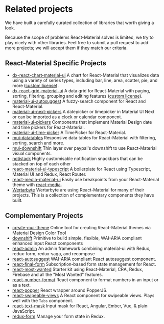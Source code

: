 # Related projects

<p class="description">We have built a carefully curated collection of libraries that worth giving a look.</p>

Because the scope of problems React-Material solves is limited, we try to play nicely with
other libraries.
Feel free to submit a pull request to add more projects; we will accept them if they match our criteria.

## React-Material Specific Projects

- [dx-react-chart-material-ui](https://devexpress.github.io/devextreme-reactive/react/chart/) A chart for React-Material that visualizes data using a variety of series types, including bar, line, area, scatter, pie, and more ([custom license](https://js.devexpress.com/licensing/)).
- [dx-react-grid-material-ui](https://devexpress.github.io/devextreme-reactive/react/grid/) A data grid for React-Material with paging, sorting, filtering, grouping and editing features ([custom license](https://js.devexpress.com/licensing/)).
- [material-ui-autosuggest](https://github.com/plan-three/material-ui-autosuggest) A fuzzy-search component for React and React-Material.
- [material-ui-next-pickers](https://github.com/chingyawhao/material-ui-next-pickers) A datepicker or timepicker in Material UI Next or can be imported as a clock or calendar component.
- [material-ui-pickers](https://github.com/dmtrKovalenko/material-ui-pickers) Components that implement Material Design date and time pickers for React-Material.
- [material-ui-time-picker](https://github.com/TeamWertarbyte/material-ui-time-picker) A TimePicker for React-Material.
- [mui-datatables](https://github.com/gregnb/mui-datatables) Responsive data tables for React-Material with filtering, sorting, search and more.
- [mui-downshift](https://github.com/techniq/mui-downshift) Thin layer over paypal's downshift to use React-Material visual components.
- [notistack](https://github.com/iamhosseindhv/notistack) Highly customisable notification snackbars that can be stacked on top of each other
- [react-material-ui-typescript](https://github.com/goemen/react-material-ui-typescript) A boilerplate for React using Typescript, Material UI and Redux, React Router.
- [react-media-material-ui](https://github.com/jcoreio/react-media-material-ui) Easily use breakpoints from your React-Material theme with [react-media](https://github.com/ReactTraining/react-media).
- [Wertarbyte](https://mui.wertarbyte.com/) Wertarbyte are using React-Material for many of their projects. This is a collection of complementary components they have built.

## Complementary Projects

- [create-mui-theme](https://react-theming.github.io/create-mui-theme/) Online tool for creating React-Material themes via Material Design Color Tool
- [downshift](https://github.com/paypal/downshift) Primitive to build simple, flexible, WAI-ARIA compliant enhanced input React components
- [react-admin](https://github.com/marmelab/react-admin) An admin framework combining material-ui with Redux, redux-form, redux-saga, and recompose
- [react-autosuggest](https://github.com/moroshko/react-autosuggest) WAI-ARIA compliant React autosuggest component.
- [react-final-form](https://github.com/final-form/react-final-form#material-ui-10) Subscription-based form state management for React.
- [react-most-wanted](https://github.com/TarikHuber/react-most-wanted) Starter kit using React-Material, CRA, Redux, Firebase and all the "Most Wanted" features.
- [react-number-format](https://github.com/s-yadav/react-number-format) React component to format numbers in an input or as a text.
- [react-popper](https://github.com/FezVrasta/react-popper) React wrapper around PopperJS.
- [react-swipeable-views](https://github.com/oliviertassinari/react-swipeable-views) A React component for swipeable views. Plays well with the `Tabs` component.
- [react-text-mask](https://github.com/text-mask/text-mask) Input mask for React, Angular, Ember, Vue, & plain JavaScript.
- [redux-form](https://redux-form.com/7.3.0/examples/material-ui/) Manage your form state in Redux.
